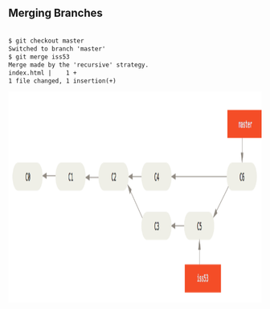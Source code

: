 ## Merging Branches

<pre><code data-trim data-noescape>
$ <span class="fragment">git checkout master</span>
<span class="fragment">Switched to branch 'master'
$</span> <span class="fragment">git merge iss53</span>
<span class="fragment">Merge made by the 'recursive' strategy.
index.html |    1 +
1 file changed, 1 insertion(+)</span>
</code></pre>

<div class="fragment" style="overflow: hidden;">
    <img alt="A commit timeline with an `iss53` branch merged into `master`. The new merge commit, C6, has two parents, C4 from `master` and C5 from `iss53`." src="images/basic-merging-2.png" height="500" style="margin-top: -80px;">
</div>
